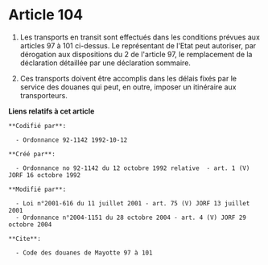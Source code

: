 # Article 104

1. Les transports en transit sont effectués dans les conditions prévues aux articles 97 à 101 ci-dessus. Le représentant de
l'Etat peut autoriser, par dérogation aux dispositions du 2 de l'article 97, le remplacement de la déclaration détaillée par
une déclaration sommaire.

2. Ces transports doivent être accomplis dans les délais fixés par le service des douanes qui peut, en outre, imposer un
itinéraire aux transporteurs.

**Liens relatifs à cet article**

	**Codifié par**:

	  - Ordonnance 92-1142 1992-10-12

	**Créé par**:

	  - Ordonnance no 92-1142 du 12 octobre 1992 relative  - art. 1 (V) JORF 16 octobre 1992

	**Modifié par**:

	  - Loi n°2001-616 du 11 juillet 2001 - art. 75 (V) JORF 13 juillet 2001
	  - Ordonnance n°2004-1151 du 28 octobre 2004 - art. 4 (V) JORF 29 octobre 2004

	**Cite**:

	  - Code des douanes de Mayotte 97 à 101
